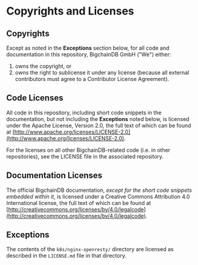 # Copyrights and Licenses

## Copyrights

Except as noted in the **Exceptions** section below, for all code and documentation in this repository, BigchainDB GmbH ("We") either:

1. owns the copyright, or
2. owns the right to sublicense it under any license (because all external contributors must agree to a Contributor License Agreement).

## Code Licenses

All code in this repository, including short code snippets in the documentation, but not including the **Exceptions** noted below, is licensed under the Apache License, Version 2.0, the full text of which can be found at [http://www.apache.org/licenses/LICENSE-2.0](http://www.apache.org/licenses/LICENSE-2.0).

For the licenses on all other BigchainDB-related code (i.e. in other repositories), see the LICENSE file in the associated repository.

## Documentation Licenses

The official BigchainDB documentation, _except for the short code snippets embedded within it_, is licensed under a Creative Commons Attribution 4.0 International license, the full text of which can be found at [http://creativecommons.org/licenses/by/4.0/legalcode](http://creativecommons.org/licenses/by/4.0/legalcode).

## Exceptions

The contents of the `k8s/nginx-openresty/` directory are licensed as described in the `LICENSE.md` file in that directory.
